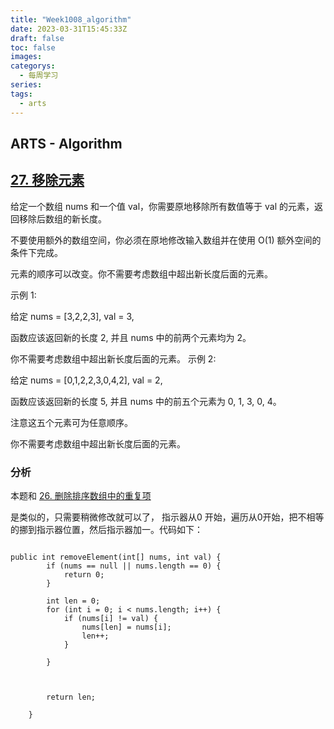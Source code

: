 ```yaml
---
title: "Week1008_algorithm"
date: 2023-03-31T15:45:33Z
draft: false 
toc: false
images:
categorys:
  - 每周学习
series:
tags:
  - arts 
---
```


## ARTS - Algorithm
## [27. 移除元素](https://leetcode-cn.com/problems/remove-element/description/)

给定一个数组 nums 和一个值 val，你需要原地移除所有数值等于 val 的元素，返回移除后数组的新长度。

不要使用额外的数组空间，你必须在原地修改输入数组并在使用 O(1) 额外空间的条件下完成。

元素的顺序可以改变。你不需要考虑数组中超出新长度后面的元素。

示例 1:

给定 nums = [3,2,2,3], val = 3,

函数应该返回新的长度 2, 并且 nums 中的前两个元素均为 2。

你不需要考虑数组中超出新长度后面的元素。
示例 2:

给定 nums = [0,1,2,2,3,0,4,2], val = 2,

函数应该返回新的长度 5, 并且 nums 中的前五个元素为 0, 1, 3, 0, 4。

注意这五个元素可为任意顺序。

你不需要考虑数组中超出新长度后面的元素。


### 分析
本题和 [26. 删除排序数组中的重复项](https://leetcode-cn.com/problems/remove-duplicates-from-sorted-array/description/)

是类似的，只需要稍微修改就可以了， 指示器从0 开始，遍历从0开始，把不相等的挪到指示器位置，然后指示器加一。代码如下：

```

public int removeElement(int[] nums, int val) {
        if (nums == null || nums.length == 0) {
            return 0;
        }

        int len = 0;
        for (int i = 0; i < nums.length; i++) {
            if (nums[i] != val) {
                nums[len] = nums[i];
                len++;
            }

        }


       
        return len;

    }
```